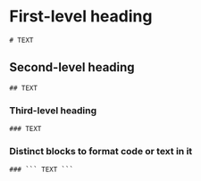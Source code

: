 # First-level heading
```
# TEXT
```

## Second-level heading
```
## TEXT
```

### Third-level heading
```
### TEXT
```

###  Distinct blocks to format code or text in it
```
### ``` TEXT ``` 
```